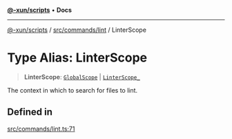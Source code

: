 [**@-xun/scripts**](../../../../README.md) • **Docs**

***

[@-xun/scripts](../../../../README.md) / [src/commands/lint](../README.md) / LinterScope

# Type Alias: LinterScope

> **LinterScope**: [`GlobalScope`](../../../configure/enumerations/GlobalScope.md) \| [`LinterScope_`](../enumerations/LinterScope.md)

The context in which to search for files to lint.

## Defined in

[src/commands/lint.ts:71](https://github.com/Xunnamius/xscripts/blob/86b76a595de7a0bbf273ef7bb201d4c62f5e3d77/src/commands/lint.ts#L71)
